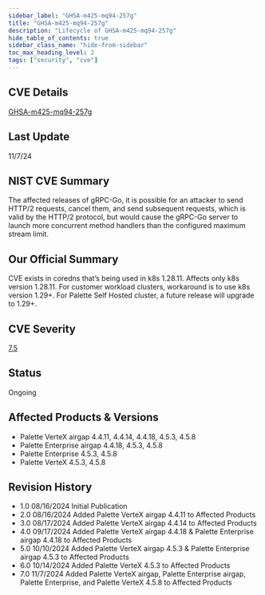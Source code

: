 ```yaml
---
sidebar_label: "GHSA-m425-mq94-257g"
title: "GHSA-m425-mq94-257g"
description: "Lifecycle of GHSA-m425-mq94-257g"
hide_table_of_contents: true
sidebar_class_name: "hide-from-sidebar"
toc_max_heading_level: 2
tags: ["security", "cve"]
---
```


## CVE Details

[GHSA-m425-mq94-257g](https://github.com/advisories/GHSA-m425-mq94-257g)

## Last Update

11/7/24

## NIST CVE Summary

The affected releases of gRPC-Go, it is possible for an attacker to send HTTP/2 requests, cancel them, and send
subsequent requests, which is valid by the HTTP/2 protocol, but would cause the gRPC-Go server to launch more concurrent
method handlers than the configured maximum stream limit.

## Our Official Summary

CVE exists in coredns that’s being used in k8s 1.28.11. Affects only k8s version 1.28.11. For customer workload
clusters, workaround is to use k8s version 1.29+. For Palette Self Hosted cluster, a future release will upgrade to
1.29+.

## CVE Severity

[7.5](https://github.com/advisories/GHSA-m425-mq94-257g)

## Status

Ongoing

## Affected Products & Versions

- Palette VerteX airgap 4.4.11, 4.4.14, 4.4.18, 4.5.3, 4.5.8
- Palette Enterprise airgap 4.4.18, 4.5.3, 4.5.8
- Palette Enterprise 4.5.3, 4.5.8
- Palette VerteX 4.5.3, 4.5.8

## Revision History

- 1.0 08/16/2024 Initial Publication
- 2.0 08/16/2024 Added Palette VerteX airgap 4.4.11 to Affected Products
- 3.0 08/17/2024 Added Palette VerteX airgap 4.4.14 to Affected Products
- 4.0 09/17/2024 Added Palette VerteX airgap 4.4.18 & Palette Enterprise airgap 4.4.18 to Affected Products
- 5.0 10/10/2024 Added Palette VerteX airgap 4.5.3 & Palette Enterprise airgap 4.5.3 to Affected Products
- 6.0 10/14/2024 Added Palette VerteX 4.5.3 to Affected Products
- 7.0 11/7/2024 Added Palette VerteX airgap, Palette Enterprise airgap, Palette Enterprise, and Palette VerteX 4.5.8 to
  Affected Products
